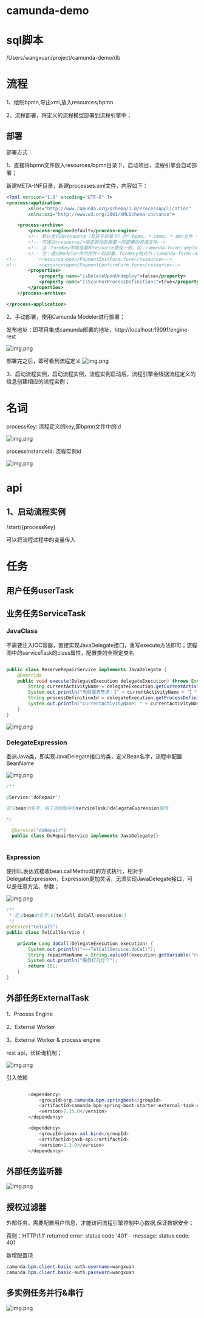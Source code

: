 # camunda-demo

# sql脚本

/Users/wangxuan/project/camunda-demo/db

# 流程

1、绘制bpmn,导出xml,放入resources/bpmn

2、流程部署，将定义的流程模型部署到流程引擎中；

## 部署

部署方式：

1、直接将bpmn文件放入resources/bpmn目录下，启动项目，流程引擎会自动部署；

新建META-INF目录，新建processes.xml文件，内容如下：

```xml
<?xml version="1.0" encoding="UTF-8" ?>
<process-application
        xmlns="http://www.camunda.org/schema/1.0/ProcessApplication"
        xmlns:xsi="http://www.w3.org/2001/XMLSchema-instance">

    <process-archive>
        <process-engine>default</process-engine>
        <!-- 默认会扫描resource（及其子目录下）的*.bpmn, *.cmmn, *.dmn文件 -->
        <!-- 可通过<resource/>指定其他的需要一同部署的资源文件-->
        <!-- 注：formKey中路径需和resource路径一致，如：camunda-forms:deployment:bpmn/payment_confirm.form -->
        <!-- 注：通过Modeler作为附件一起部署，formKey格式为：camunda-forms:deployment:payment_confirm.form -->
<!--        <resource>bpmn/PaymentInitForm.form</resource>-->
<!--        <resource>bpmn/PaymentConfirmForm.form</resource>-->
        <properties>
            <property name="isDeleteUponUndeploy">false</property>
            <property name="isScanForProcessDefinitions">true</property>
        </properties>
    </process-archive>

</process-application>
```

    

2、手动部署，使用Camunda Modeler进行部署；
            
发布地址：即项目集成camunda部署的地址，http://localhost:19091/engine-rest

![img.png](images/img0.png)

部署完之后，即可看到流程定义
![img.png](images/img1.png)

3、启动流程实例，启动流程实例，流程实例启动后，流程引擎会根据流程定义的信息创建相应的流程实例；


# 名词

processKey: 流程定义的key,即bpmn文件中的id

![img.png](images/img2.png)

processInstanceId: 流程实例id

![img.png](images/img3.png)


# api

## 1、启动流程实例

/start/{processKey}

可以将流程过程中的变量传入



# 任务

## 用户任务userTask

## 业务任务ServiceTask

### JavaClass

不需要注入IOC容器，直接实现JavaDelegate接口，重写execute方法即可；流程图中的serviceTask的class属性，配置类的全限定类名

```java

public class ReserveRepairService implements JavaDelegate {
    @Override
    public void execute(DelegateExecution delegateExecution) throws Exception {
        String currentActivityName = delegateExecution.getCurrentActivityName();
        System.out.println("当前服务节点：【" + currentActivityName + "】");
        String processDefinitionId = delegateExecution.getProcessDefinitionId();
        System.out.println("currentActivityName: " + currentActivityName + ", processDefinitionId: " + processDefinitionId);
    }
}
```

![img.png](images/img4.png)

### DelegateExpression

委派Java类，即实现JavaDelegate接口的类，定义Bean名字，流程中配置BeanName


![img.png](images/img5.png)

```java
/**

@Service("doRepair")

定义bean的名字，用于流程图中的serviceTask的delegateExpression属性

*/

  @Service("doRepair")
  public class DoRepairService implements JavaDelegate{}
  
```

### Expression

使用EL表达式接收bean.callMethod()的方式执行，相对于DelegateExpression，Expression更加灵活，无须实现JavaDelegate接口，可以是任意方法、参数；

![img.png](images/img6.png)

```java
/**
 * 定义bean的名字,${telCall.doCall(execution)}
 */
@Service("telCall")
public class TelCallService {

    private Long doCall(DelegateExecution execution) {
        System.out.println("~~~TelCallService.doCall");
        String repairManName = String.valueOf(execution.getVariable("repairManName"));
        System.out.println("服务打几分？");
        return 10L;
    }
}
```

## 外部任务ExternalTask

1、Process Engine

2、External Worker

3、External Worker & process engine

rest api，长轮询机制；

![img.png](images/img8.png)

引入依赖

```java

        <dependency>
            <groupId>org.camunda.bpm.springboot</groupId>
            <artifactId>camunda-bpm-spring-boot-starter-external-task-client</artifactId>
            <version>7.15.0</version>
        </dependency>

        <dependency>
            <groupId>javax.xml.bind</groupId>
            <artifactId>jaxb-api</artifactId>
            <version>2.3.0</version>
        </dependency>
```


## 外部任务监听器


![img.png](images/img7.png)


## 授权过滤器

外部任务，需要配置用户信息，才能访问流程引擎控制中心数据,保证数据安全；

否则：HTTP/1.1' returned error: status code '401' - message: status code: 401

新增配置项

```java
camunda.bpm.client.basic-auth.username=wangxuan
camunda.bpm.client.basic-auth.password=wangxuan

```

## 多实例任务并行&串行

![img.png](images/img9.png)